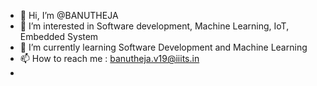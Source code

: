 - 👋 Hi, I’m @BANUTHEJA
- 👀 I’m interested in Software development, Machine Learning, IoT, Embedded System
- 🌱 I’m currently learning Software Development and Machine Learning
- 📫 How to reach me : banutheja.v19@iiits.in
- 
<!---
BANUTHEJA/BANUTHEJA is a ✨ special ✨ repository because its `README.md` (this file) appears on your GitHub profile.
You can click the Preview link to take a look at your changes.
--->
